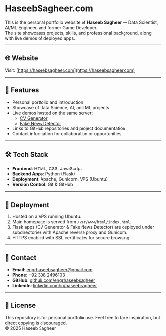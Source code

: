 # HaseebSagheer.com

This is the personal portfolio website of **Haseeb Sagheer** — Data Scientist, AI/ML Engineer, and former Game Developer.  
The site showcases projects, skills, and professional background, along with live demos of deployed apps.

---

## 🌐 Website
Visit: [https://haseebsagheer.com](https://haseebsagheer.com)

---

## 📂 Features
- Personal portfolio and introduction
- Showcase of Data Science, AI, and ML projects
- Live demos hosted on the same server:
  - [CV Generator](https://haseebsagheer.com/cv-generator)
  - [Fake News Detector](https://haseebsagheer.com/fake-news-detector)
- Links to GitHub repositories and project documentation
- Contact information for collaboration or opportunities

---

## 🛠️ Tech Stack
- **Frontend**: HTML, CSS, JavaScript  
- **Backend Apps**: Python (Flask)  
- **Deployment**: Apache, Gunicorn, VPS (Ubuntu)  
- **Version Control**: Git & GitHub

---

## 🚀 Deployment
1. Hosted on a VPS running Ubuntu.
2. Main homepage is served from `/var/www/html/index.html`.
3. Flask apps (CV Generator & Fake News Detector) are deployed under subdirectories with Apache reverse proxy and Gunicorn.
4. HTTPS enabled with SSL certificates for secure browsing.

---

## 📧 Contact
- **Email**: engrhaseebsagheer@gmail.com  
- **Phone**: +92 308 2496103  
- **GitHub**: [github.com/engrhaseebsagheer](https://github.com/engrhaseebsagheer)  
- **LinkedIn**: [linkedin.com/in/haseebsagheer](https://linkedin.com/in/haseebsagheer)

---

## 📜 License
This repository is for personal portfolio use. Feel free to take inspiration, but direct copying is discouraged.  
© 2025 Haseeb Sagheer
